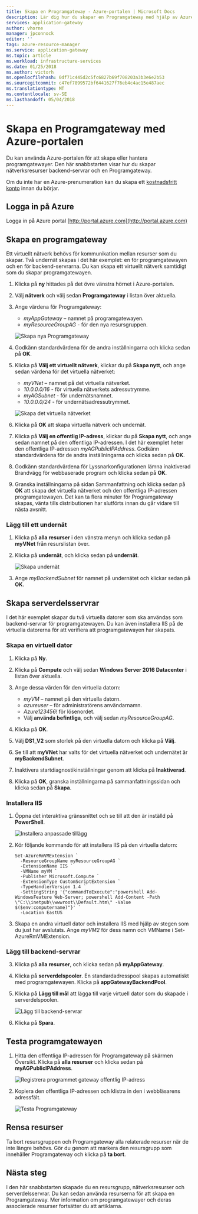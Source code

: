 ```yaml
---
title: Skapa en Programgateway - Azure-portalen | Microsoft Docs
description: Lär dig hur du skapar en Programgateway med hjälp av Azure portal.
services: application-gateway
author: vhorne
manager: jpconnock
editor: ''
tags: azure-resource-manager
ms.service: application-gateway
ms.topic: article
ms.workload: infrastructure-services
ms.date: 01/25/2018
ms.author: victorh
ms.openlocfilehash: 0df71c445d2c5fc6827b69f708203a3b3e6e2b53
ms.sourcegitcommit: c47ef7899572bf6441627f76eb4c4ac15e487aec
ms.translationtype: MT
ms.contentlocale: sv-SE
ms.lasthandoff: 05/04/2018
---
```

# <a name="create-an-application-gateway-using-the-azure-portal"></a>Skapa en Programgateway med Azure-portalen

Du kan använda Azure-portalen för att skapa eller hantera programgatewayer. Den här snabbstarten visar hur du skapar nätverksresurser backend-servrar och en Programgateway.

Om du inte har en Azure-prenumeration kan du skapa ett [kostnadsfritt konto](https://azure.microsoft.com/free/?WT.mc_id=A261C142F) innan du börjar.

## <a name="log-in-to-azure"></a>Logga in på Azure

Logga in på Azure portal [http://portal.azure.com](http://portal.azure.com)

## <a name="create-an-application-gateway"></a>Skapa en programgateway

Ett virtuellt nätverk behövs för kommunikation mellan resurser som du skapar. Två undernät skapas i det här exemplet: en för programgatewayen och en för backend-servrarna. Du kan skapa ett virtuellt nätverk samtidigt som du skapar programgatewayen.

1. Klicka på **ny** hittades på det övre vänstra hörnet i Azure-portalen.
2. Välj **nätverk** och välj sedan **Programgateway** i listan över aktuella.
3. Ange värdena för Programgateway:

    - *myAppGateway* – namnet på programgatewayen.
    - *myResourceGroupAG* - för den nya resursgruppen.

    ![Skapa nya Programgateway](./media/application-gateway-create-gateway-portal/application-gateway-create.png)

4. Godkänn standardvärdena för de andra inställningarna och klicka sedan på **OK**.
5. Klicka på **Välj ett virtuellt nätverk**, klickar du på **Skapa nytt**, och ange sedan värdena för det virtuella nätverket:

    - *myVNet* – namnet på det virtuella nätverket.
    - *10.0.0.0/16* - för virtuella nätverkets adressutrymme.
    - *myAGSubnet* - för undernätsnamnet.
    - *10.0.0.0/24* - för undernätsadressutrymmet.

    ![Skapa det virtuella nätverket](./media/application-gateway-create-gateway-portal/application-gateway-vnet.png)

6. Klicka på **OK** att skapa virtuella nätverk och undernät.
6. Klicka på **Välj en offentlig IP-adress**, klickar du på **Skapa nytt**, och ange sedan namnet på den offentliga IP-adressen. I det här exemplet heter den offentliga IP-adressen *myAGPublicIPAddress*. Godkänn standardvärdena för de andra inställningarna och klicka sedan på **OK**.
8. Godkänn standardvärdena för Lyssnarkonfigurationen lämna inaktiverad Brandvägg för webbaserade program och klicka sedan på **OK**.
9. Granska inställningarna på sidan Sammanfattning och klicka sedan på **OK** att skapa det virtuella nätverket och den offentliga IP-adressen programgatewayen. Det kan ta flera minuter för Programgateway skapas, vänta tills distributionen har slutförts innan du går vidare till nästa avsnitt.

### <a name="add-a-subnet"></a>Lägg till ett undernät

1. Klicka på **alla resurser** i den vänstra menyn och klicka sedan på **myVNet** från resurslistan över.
2. Klicka på **undernät**, och klicka sedan på **undernät**.

    ![Skapa undernät](./media/application-gateway-create-gateway-portal/application-gateway-subnet.png)

3. Ange *myBackendSubnet* för namnet på undernätet och klickar sedan på **OK**.

## <a name="create-backend-servers"></a>Skapa serverdelsservrar

I det här exemplet skapar du två virtuella datorer som ska användas som backend-servrar för programgatewayen. Du kan även installera IIS på de virtuella datorerna för att verifiera att programgatewayen har skapats.

### <a name="create-a-virtual-machine"></a>Skapa en virtuell dator

1. Klicka på **Ny**.
2. Klicka på **Compute** och välj sedan **Windows Server 2016 Datacenter** i listan över aktuella.
3. Ange dessa värden för den virtuella datorn:

    - *myVM* – namnet på den virtuella datorn.
    - *azureuser* – för administratörens användarnamn.
    - *Azure123456!* för lösenordet.
    - Välj **använda befintliga**, och välj sedan *myResourceGroupAG*.

4. Klicka på **OK**.
5. Välj **DS1_V2** som storlek på den virtuella datorn och klicka på **Välj**.
6. Se till att **myVNet** har valts för det virtuella nätverket och undernätet är **myBackendSubnet**. 
7. Inaktivera startdiagnostikinställningar genom att klicka på **Inaktiverad**.
8. Klicka på **OK**, granska inställningarna på sammanfattningssidan och klicka sedan på **Skapa**.

### <a name="install-iis"></a>Installera IIS

1. Öppna det interaktiva gränssnittet och se till att den är inställd på **PowerShell**.

    ![Installera anpassade tillägg](./media/application-gateway-create-gateway-portal/application-gateway-extension.png)

2. Kör följande kommando för att installera IIS på den virtuella datorn: 

    ```azurepowershell-interactive
    Set-AzureRmVMExtension `
      -ResourceGroupName myResourceGroupAG `
      -ExtensionName IIS `
      -VMName myVM `
      -Publisher Microsoft.Compute `
      -ExtensionType CustomScriptExtension `
      -TypeHandlerVersion 1.4 `
      -SettingString '{"commandToExecute":"powershell Add-WindowsFeature Web-Server; powershell Add-Content -Path \"C:\\inetpub\\wwwroot\\Default.htm\" -Value $($env:computername)"}' `
      -Location EastUS
    ```

3. Skapa en andra virtuell dator och installera IIS med hjälp av stegen som du just har avslutats. Ange *myVM2* för dess namn och VMName i Set-AzureRmVMExtension.

### <a name="add-backend-servers"></a>Lägg till backend-servrar

3. Klicka på **alla resurser**, och klicka sedan på **myAppGateway**.
4. Klicka på **serverdelspooler**. En standardadresspool skapas automatiskt med programgatewayen. Klicka på **appGatewayBackendPool**.
5. Klicka på **Lägg till mål** att lägga till varje virtuell dator som du skapade i serverdelspoolen.

    ![Lägg till backend-servrar](./media/application-gateway-create-gateway-portal/application-gateway-backend.png)

6. Klicka på **Spara**.

## <a name="test-the-application-gateway"></a>Testa programgatewayen

1. Hitta den offentliga IP-adressen för Programgateway på skärmen Översikt. Klicka på **alla resurser** och klicka sedan på **myAGPublicIPAddress**.

    ![Registrera programmet gateway offentlig IP-adress](./media/application-gateway-create-gateway-portal/application-gateway-record-ag-address.png)

2. Kopiera den offentliga IP-adressen och klistra in den i webbläsarens adressfält.

    ![Testa Programgateway](./media/application-gateway-create-gateway-portal/application-gateway-iistest.png)


## <a name="clean-up-resources"></a>Rensa resurser

Ta bort resursgruppen och Programgateway alla relaterade resurser när de inte längre behövs. Gör du genom att markera den resursgrupp som innehåller Programgateway och klicka på **ta bort**.

## <a name="next-steps"></a>Nästa steg

I den här snabbstarten skapade du en resursgrupp, nätverksresurser och serverdelsservrar. Du kan sedan använda resurserna för att skapa en Programgateway. Mer information om programgatewayer och deras associerade resurser fortsätter du att artiklarna.
